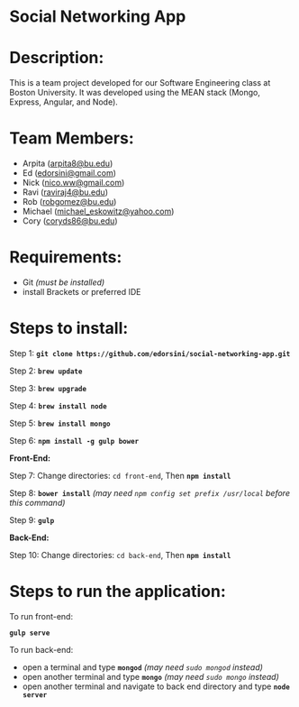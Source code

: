 # Social Networking App

# Description:
This is a team project developed for our Software Engineering class at Boston University.  It was developed using the MEAN stack (Mongo, Express, Angular, and Node).

# Team Members:

* Arpita (arpita8@bu.edu)
* Ed (edorsini@gmail.com)
* Nick (nico.ww@gmail.com)
* Ravi (raviraj4@bu.edu)
* Rob (robgomez@bu.edu)
* Michael (michael_eskowitz@yahoo.com)
* Cory (coryds86@bu.edu)

# Requirements:

- Git _(must be installed)_
- install Brackets or preferred IDE

# Steps to install: 

Step 1: **`git clone https://github.com/edorsini/social-networking-app.git`**

Step 2: **`brew update`**

Step 3: **`brew upgrade`**

Step 4: **`brew install node`**

Step 5: **`brew install mongo`**

Step 6: **`npm install -g gulp bower`**

**Front-End:**

Step 7: Change directories: `cd front-end`, Then **`npm install`**

Step 8: **`bower install`** _(may need `npm config set prefix /usr/local` before this command)_

Step 9: **`gulp`**

**Back-End:**

Step 10: Change directories: `cd back-end`, Then **`npm install`**

# Steps to run the application:

To run front-end:

**`gulp serve`**

To run back-end:

- open a terminal and type **`mongod`** _(may need `sudo mongod` instead)_
- open another terminal and type **`mongo`** _(may need `sudo mongo` instead)_
- open another terminal and navigate to back end directory and type **`node server`**
